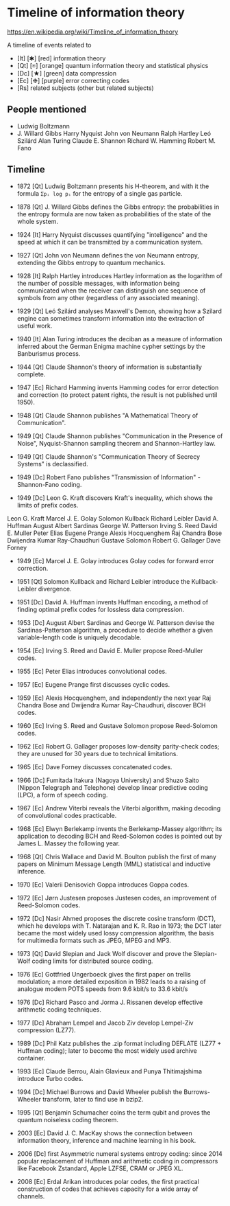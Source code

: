 # Timeline of information theory

https://en.wikipedia.org/wiki/Timeline_of_information_theory

A timeline of events related to 
- [It] [✱] [red]      information theory
- [Qt] [⍟] [orange]   quantum information theory and statistical physics
- [Dc] [★] [green]    data compression
- [Ec] [❉] [purple]   error correcting codes
- [Rs]                 related subjects (other but related subjects)


## People mentioned
- Ludwig Boltzmann
- J. Willard Gibbs
Harry Nyquist
John von Neumann
Ralph Hartley
Leó Szilárd
Alan Turing
Claude E. Shannon
Richard W. Hamming
Robert M. Fano


## Timeline

- 1872 [Qt] Ludwig Boltzmann presents his H-theorem, and with it the formula `Σpᵢ log pᵢ` for the entropy of a single gas particle.

- 1878 [Qt] J. Willard Gibbs defines the Gibbs entropy: the probabilities in the entropy formula are now taken as probabilities of the state of the whole system.


- 1924 [It] Harry Nyquist discusses quantifying "intelligence" and the speed at which it can be transmitted by a communication system.

- 1927 [Qt] John von Neumann defines the von Neumann entropy, extending the Gibbs entropy to quantum mechanics.

- 1928 [It] Ralph Hartley introduces Hartley information as the logarithm of the number of possible messages, with information being communicated when the receiver can distinguish one sequence of symbols from any other (regardless of any associated meaning).

- 1929 [Qt] Leó Szilárd analyses Maxwell's Demon, showing how a Szilard engine can sometimes transform information into the extraction of useful work.


- 1940 [It] Alan Turing introduces the deciban as a measure of information inferred about the German Enigma machine cypher settings by the Banburismus process.

- 1944 [Qt] Claude Shannon's theory of information is substantially complete.

- 1947 [Ec] Richard Hamming invents Hamming codes for error detection and correction (to protect patent rights, the result is not published until 1950).

- 1948 [Qt] Claude Shannon publishes "A Mathematical Theory of Communication".

- 1949 [Qt] Claude Shannon publishes "Communication in the Presence of Noise", Nyquist-Shannon sampling theorem and Shannon-Hartley law.

- 1949 [Qt] Claude Shannon's "Communication Theory of Secrecy Systems" is declassified.

- 1949 [Dc] Robert Fano publishes "Transmission of Information" - Shannon-Fano coding.

- 1949 [Dc] Leon G. Kraft discovers Kraft's inequality, which shows the limits of prefix codes.

Leon G. Kraft
Marcel J. E. Golay
Solomon Kullback
Richard Leibler
David A. Huffman
August Albert Sardinas
George W. Patterson
Irving S. Reed
David E. Muller
Peter Elias
Eugene Prange
Alexis Hocquenghem
Raj Chandra Bose
Dwijendra Kumar Ray-Chaudhuri
Gustave Solomon
Robert G. Gallager
Dave Forney

- 1949 [Ec] Marcel J. E. Golay introduces Golay codes for forward error correction.

- 1951 [Qt] Solomon Kullback and Richard Leibler introduce the Kullback-Leibler divergence.

- 1951 [Dc] David A. Huffman invents Huffman encoding, a method of finding optimal prefix codes for lossless data compression.

- 1953 [Dc] August Albert Sardinas and George W. Patterson devise the Sardinas-Patterson algorithm, a procedure to decide whether a given variable-length code is uniquely decodable.

- 1954 [Ec] Irving S. Reed and David E. Muller propose Reed-Muller codes.

- 1955 [Ec] Peter Elias introduces convolutional codes.

- 1957 [Ec] Eugene Prange first discusses cyclic codes.

- 1959 [Ec] Alexis Hocquenghem, and independently the next year Raj Chandra Bose and Dwijendra Kumar Ray-Chaudhuri, discover BCH codes.

- 1960 [Ec] Irving S. Reed and Gustave Solomon propose Reed-Solomon codes.

- 1962 [Ec] Robert G. Gallager proposes low-density parity-check codes; they are unused for 30 years due to technical limitations.

- 1965 [Ec] Dave Forney discusses concatenated codes.

- 1966 [Dc] Fumitada Itakura (Nagoya University) and Shuzo Saito (Nippon Telegraph and Telephone) develop linear predictive coding (LPC), a form of speech coding.

- 1967 [Ec] Andrew Viterbi reveals the Viterbi algorithm, making decoding of convolutional codes practicable.

- 1968 [Ec] Elwyn Berlekamp invents the Berlekamp-Massey algorithm; its application to decoding BCH and Reed-Solomon codes is pointed out by James L. Massey the following year.

- 1968 [Qt] Chris Wallace and David M. Boulton publish the first of many papers on Minimum Message Length (MML) statistical and inductive inference.

- 1970 [Ec] Valerii Denisovich Goppa introduces Goppa codes.

- 1972 [Ec] Jørn Justesen proposes Justesen codes, an improvement of Reed-Solomon codes.

- 1972 [Dc] Nasir Ahmed proposes the discrete cosine transform (DCT), which he develops with T. Natarajan and K. R. Rao in 1973; the DCT later became the most widely used lossy compression algorithm, the basis for multimedia formats such as JPEG, MPEG and MP3.

- 1973 [Qt] David Slepian and Jack Wolf discover and prove the Slepian-Wolf coding limits for distributed source coding.

- 1976 [Ec] Gottfried Ungerboeck gives the first paper on trellis modulation; a more detailed exposition in 1982 leads to a raising of analogue modem POTS speeds from 9.6 kbit/s to 33.6 kbit/s

- 1976 [Dc] Richard Pasco and Jorma J. Rissanen develop effective arithmetic coding techniques.

- 1977 [Dc] Abraham Lempel and Jacob Ziv develop Lempel-Ziv compression (LZ77).

- 1989 [Dc] Phil Katz publishes the .zip format including DEFLATE (LZ77 + Huffman coding); later to become the most widely used archive container.

- 1993 [Ec] Claude Berrou, Alain Glavieux and Punya Thitimajshima introduce Turbo codes.

- 1994 [Dc] Michael Burrows and David Wheeler publish the Burrows-Wheeler transform, later to find use in bzip2.

- 1995 [Qt] Benjamin Schumacher coins the term qubit and proves the quantum noiseless coding theorem.

- 2003 [Ec] David J. C. MacKay shows the connection between information theory, inference and machine learning in his book.

- 2006 [Dc] first Asymmetric numeral systems entropy coding: since 2014 popular replacement of Huffman and arithmetic coding in compressors like Facebook Zstandard, Apple LZFSE, CRAM or JPEG XL.

- 2008 [Ec] Erdal Arikan introduces polar codes, the first practical construction of codes that achieves capacity for a wide array of channels.
